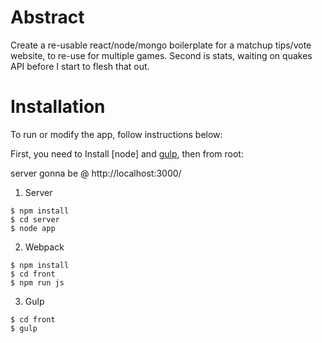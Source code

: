 # Abstract

Create a re-usable react/node/mongo boilerplate for a matchup tips/vote website, to re-use for multiple games.  Second is stats, waiting on quakes API before I start to flesh that out.

# Installation
To run or modify the app, follow instructions below:

First, you need to Install [node] and [gulp], then from root:

server gonna be @ http://localhost:3000/

1. Server
```
$ npm install
$ cd server
$ node app
```
2. Webpack
```
$ npm install
$ cd front 
$ npm run js
```
3. Gulp
```
$ cd front
$ gulp
```

[NodeJS]:https://nodejs.org/download/
[Gulp]:https://github.com/gulpjs/gulp/blob/master/docs/getting-started.md

